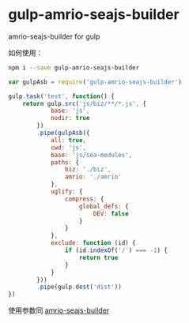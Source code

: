 # gulp-amrio-seajs-builder

amrio-seajs-builder for gulp

如何使用：

``` bash
npm i --save gulp-amrio-seajs-builder
```

``` js
var gulpAsb = require('gulp-amrio-seajs-builder')

gulp.task('test', function() {
    return gulp.src('js/biz/**/*.js', {
            base: 'js',
            nodir: true
        })
        .pipe(gulpAsb({
            all: true,
            cwd: 'js',
            base: 'js/sea-modules',
            paths: {
                biz: './biz',
                amrio: './amrio'
            },
            uglify: {
                compress: {
                    global_defs: {
                        DEV: false
                    }
                }
            },
            exclude: function (id) {
                if (id.indexOf('/') === -1) {
                    return true
                }
            }
        }))
        .pipe(gulp.dest('dist'))
})
```

使用参数同 [amrio-seajs-builder](https://github.com/amriogit/amrio-seajs-builder)